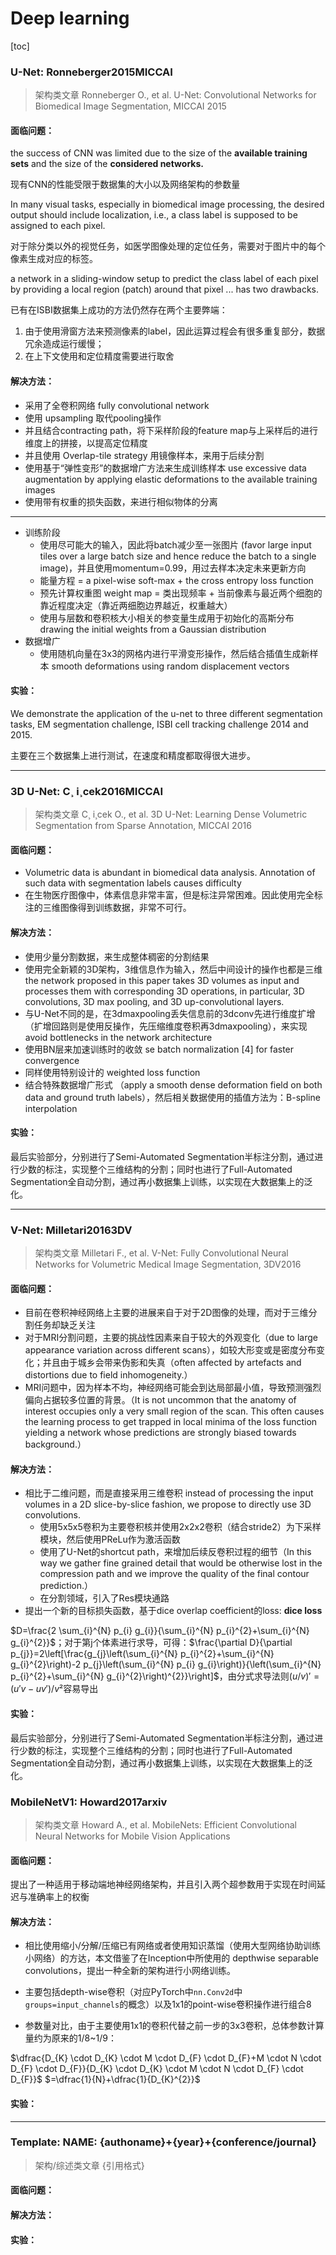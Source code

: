<style TYPE="text/css">
code.has-jax {font: inherit; font-size: 100%; background: inherit; border: inherit;}
</style>
<script type="text/x-mathjax-config">
MathJax.Hub.Config({
    tex2jax: {
        inlineMath: [['$','$'], ['\\(','\\)']],
        skipTags: ['script', 'noscript', 'style', 'textarea', 'pre'] // removed 'code' entry
    }
});
MathJax.Hub.Queue(function() {
    var all = MathJax.Hub.getAllJax(), i;
    for(i = 0; i < all.length; i += 1) {
        all[i].SourceElement().parentNode.className += ' has-jax';
    }
});
</script>
<script type="text/javascript" src="https://cdnjs.cloudflare.com/ajax/libs/mathjax/2.7.4/MathJax.js?config=TeX-AMS_HTML-full"></script>

# Deep learning

[toc]

### U-Net: Ronneberger2015MICCAI

>  架构类文章
>  Ronneberger O., et al. U-Net: Convolutional Networks for Biomedical Image Segmentation, MICCAI 2015

#### 面临问题：

the success of CNN was limited due to the size of the **available training sets** and the size of the **considered networks.**

现有CNN的性能受限于数据集的大小以及网络架构的参数量

In many visual tasks, especially in biomedical image processing, the desired output should include localization, i.e., a class label is supposed to be assigned to each pixel.

对于除分类以外的视觉任务，如医学图像处理的定位任务，需要对于图片中的每个像素生成对应的标签。

a network in a sliding-window setup to predict the class label of each pixel by providing a local region (patch) around that pixel ... has two drawbacks.

已有在ISBI数据集上成功的方法仍然存在两个主要弊端：

1. 由于使用滑窗方法来预测像素的label，因此运算过程会有很多重复部分，数据冗余造成运行缓慢；
2. 在上下文使用和定位精度需要进行取舍

#### 解决方法：

- 采用了全卷积网络 fully convolutional network
- 使用 upsampling 取代pooling操作
- 并且结合contracting path，将下采样阶段的feature map与上采样后的进行维度上的拼接，以提高定位精度
- 并且使用 Overlap-tile strategy 用镜像样本，来用于后续分割
- 使用基于“弹性变形”的数据增广方法来生成训练样本 use excessive data augmentation by applying elastic deformations to the available training images
- 使用带有权重的损失函数，来进行相似物体的分离

---

- 训练阶段
  - 使用尽可能大的输入，因此将batch减少至一张图片 (favor large input tiles over a large batch size and hence reduce the batch to a single image)，并且使用momentum=0.99，用过去样本决定未来更新方向
  - 能量方程 = a pixel-wise soft-max + the cross entropy loss function
  - 预先计算权重图 weight map = 类出现频率 + 当前像素与最近两个细胞的靠近程度决定（靠近两细胞边界越近，权重越大）
  - 使用与层数和卷积核大小相关的参变量生成用于初始化的高斯分布 drawing the initial weights from a Gaussian distribution 
- 数据增广
  - 使用随机向量在3x3的网格内进行平滑变形操作，然后结合插值生成新样本 smooth deformations using random displacement vectors

#### 实验：

We demonstrate the application of the u-net to three different segmentation tasks, EM segmentation challenge, ISBI cell tracking challenge 2014 and 2015.

主要在三个数据集上进行测试，在速度和精度都取得很大进步。

---

### 3D U-Net: C¸ i¸cek2016MICCAI

> 架构类文章
> C¸ i¸cek O., et al. 3D U-Net: Learning Dense Volumetric Segmentation from Sparse Annotation, MICCAI 2016

#### 面临问题：

- Volumetric data is abundant in biomedical data analysis. Annotation of such data with segmentation labels causes difficulty
- 在生物医疗图像中，体素信息非常丰富，但是标注异常困难。因此使用完全标注的三维图像得到训练数据，非常不可行。

#### 解决方法：

- 使用少量分割数据，来生成整体稠密的分割结果
- 使用完全新颖的3D架构，3维信息作为输入，然后中间设计的操作也都是三维 the network proposed in this paper takes 3D volumes as input and processes them with corresponding 3D operations, in particular, 3D convolutions, 3D max pooling, and 3D up-convolutional layers.
- 与U-Net不同的是，在3dmaxpooling丢失信息前的3dconv先进行维度扩增（扩增回路则是使用反操作，先压缩维度卷积再3dmaxpooling），来实现avoid bottlenecks in the network architecture 
- 使用BN层来加速训练时的收敛 se batch normalization [4] for faster convergence
- 同样使用特别设计的 weighted loss function 
- 结合特殊数据增广形式 （apply a smooth dense deformation field on both data and ground truth labels），然后相关数据使用的插值方法为：B-spline interpolation

#### 实验：

最后实验部分，分别进行了Semi-Automated Segmentation半标注分割，通过进行少数的标注，实现整个三维结构的分割；同时也进行了Full-Automated Segmentation全自动分割，通过再小数据集上训练，以实现在大数据集上的泛化。

---

### V-Net: Milletari20163DV

> 架构类文章
> Milletari F., et al. V-Net: Fully Convolutional Neural Networks for Volumetric Medical Image Segmentation, 3DV2016

#### 面临问题：

- 目前在卷积神经网络上主要的进展来自于对于2D图像的处理，而对于三维分割任务却缺乏关注
- 对于MRI分割问题，主要的挑战性因素来自于较大的外观变化（due to large appearance variation across different scans），如较大形变或是密度分布变化；并且由于城乡会带来伪影和失真（often affected by artefacts and distortions due to field inhomogeneity.）
- MRI问题中，因为样本不均，神经网络可能会到达局部最小值，导致预测强烈偏向占据较多位置的背景。（It is not uncommon that the anatomy of interest occupies only a very small region of the scan. This often causes the learning process to get trapped in local minima of the loss function yielding a network whose predictions are strongly biased towards background.）

#### 解决方法：

- 相比于二维问题，而是直接采用三维卷积 instead of processing the input volumes in a 2D slice-by-slice fashion, we propose to directly use 3D convolutions.
  - 使用5x5x5卷积为主要卷积核并使用2x2x2卷积（结合stride2）为下采样模块，然后使用PReLu作为激活函数
  - 使用了U-Net的shortcut path，来增加后续反卷积过程的细节（In this way we gather fine grained detail that would be otherwise lost in the compression path and we improve the quality of the final contour prediction.）
  - 在分割领域，引入了Res模块通路
- 提出一个新的目标损失函数，基于dice overlap coefficient的loss: **dice loss**

$D=\frac{2 \sum_{i}^{N} p_{i} g_{i}}{\sum_{i}^{N} p_{i}^{2}+\sum_{i}^{N} g_{i}^{2}}$；对于第j个体素进行求导，可得：$\frac{\partial D}{\partial p_{j}}=2\left[\frac{g_{j}\left(\sum_{i}^{N} p_{i}^{2}+\sum_{i}^{N} g_{i}^{2}\right)-2 p_{j}\left(\sum_{i}^{N} p_{i} g_{i}\right)}{\left(\sum_{i}^{N} p_{i}^{2}+\sum_{i}^{N} g_{i}^{2}\right)^{2}}\right]$，由分式求导法则$(u/v)' = (u'v-uv')/v²$容易导出

#### 实验：

最后实验部分，分别进行了Semi-Automated Segmentation半标注分割，通过进行少数的标注，实现整个三维结构的分割；同时也进行了Full-Automated Segmentation全自动分割，通过再小数据集上训练，以实现在大数据集上的泛化。

### MobileNetV1: Howard2017arxiv

> 架构类文章
> Howard A., et al. MobileNets: Efficient Convolutional Neural Networks for Mobile Vision Applications

#### 面临问题：

提出了一种适用于移动端地神经网络架构，并且引入两个超参数用于实现在时间延迟与准确率上的权衡

#### 解决方法：

- 相比使用缩小/分解/压缩已有网络或者使用知识蒸馏（使用大型网络协助训练小网络）的方达，本文借鉴了在Inception中所使用的 depthwise separable convolutions，提出一种全新的架构进行小网络训练。
- 主要包括depth-wise卷积（对应PyTorch中`nn.Conv2d`中`groups=input_channels`的概念）以及1x1的point-wise卷积操作进行组合8

- 参数量对比，由于主要使用1x1的卷积代替之前一步的3x3卷积，总体参数计算量约为原来的1/8~1/9：

$\dfrac{D_{K} \cdot D_{K} \cdot M \cdot D_{F} \cdot D_{F}+M \cdot N \cdot D_{F} \cdot D_{F}}{D_{K} \cdot D_{K} \cdot M \cdot N \cdot D_{F} \cdot D_{F}}$
$=\dfrac{1}{N}+\dfrac{1}{D_{K}^{2}}$

#### 实验：

---

### Template: NAME: {authoname}+{year}+{conference/journal}

> 架构/综述类文章
> {引用格式}

#### 面临问题：

#### 解决方法：

#### 实验：